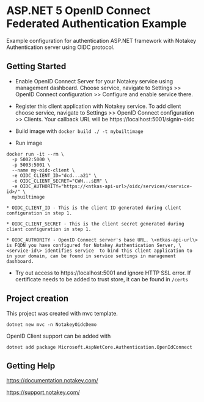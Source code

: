 # ASP.NET 5 OpenID Connect Federated Authentication Example

Example configuration for authentication ASP.NET framework with Notakey Authentication server using OIDC protocol.

## Getting Started

* Enable OpenID Connect Server for your Notakey service using management dashboard. Choose service, navigate to Settings >> OpenID Connect configuration >> Configure and enable service there.

* Register this client application with Notakey service. To add client choose service, navigate to Settings >> OpenID Connect configuration >> Clients. Your callback URL will be https://localhost:5001/signin-oidc

<!-- ![OIDC client config](images/oidc_client_config.png) -->

* Build image with `docker build ./ -t mybuiltimage`

* Run image

```shell
docker run -it --rm \
  -p 5002:5000 \
  -p 5003:5001 \
  --name my-oidc-client \
  -e OIDC_CLIENT_ID="dcd...a21" \
  -e OIDC_CLIENT_SECRET="CWH...sEM" \
  -e OIDC_AUTHORITY="https://<ntkas-api-url>/oidc/services/<service-id>/" \
  mybuiltimage
```

    * OIDC_CLIENT_ID - This is the client ID generated during client configuration in step 1.

    * OIDC_CLIENT_SECRET - This is the client secret generated during client configuration in step 1.

    * OIDC_AUTHORITY - OpenID Connect server's base URL. \<ntkas-api-url\> is FQDN you have configured for Notakey Authentication Server, \<service-id\> identifies service  to bind this client application to in your domain, can be found in service settings in management dashboard.

* Try out access to https://localhost:5001 and ignore HTTP SSL error. If certificate needs to be added to trust store, it can be found in `/certs`

## Project creation

This project was created with mvc template.

```shell
dotnet new mvc -n NotakeyOidcDemo
```

OpenID Client support can be added with

```shell
dotnet add package Microsoft.AspNetCore.Authentication.OpenIdConnect
```

## Getting Help

https://documentation.notakey.com/

https://support.notakey.com/

